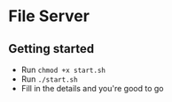 # File Server

## Getting started

- Run `chmod +x start.sh`
- Run `./start.sh`
- Fill in the details and you're good to go
